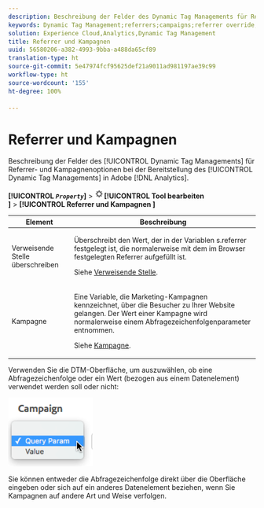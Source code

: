 ```yaml
---
description: Beschreibung der Felder des Dynamic Tag Managements für Referrer- und Kampagnenoptionen bei der Bereitstellung des Dynamic Tag Managements in Adobe Analytics.
keywords: Dynamic Tag Management;referrers;campaigns;referrer override;campaign variable;query param
solution: Experience Cloud,Analytics,Dynamic Tag Management
title: Referrer und Kampagnen
uuid: 56580206-a382-4993-9bba-a488da65cf89
translation-type: ht
source-git-commit: 5e47974fcf95625def21a9011ad981197ae39c99
workflow-type: ht
source-wordcount: '155'
ht-degree: 100%

---
```



# Referrer und Kampagnen

Beschreibung der Felder des [!UICONTROL Dynamic Tag Managements] für Referrer- und Kampagnenoptionen bei der Bereitstellung des [!UICONTROL Dynamic Tag Managements] in Adobe [!DNL Analytics].

**[!UICONTROL *`Property`*]** > ![Zahnradsymbol](assets/settings_gear.png)**[!UICONTROL  Tool bearbeiten ]** > **[!UICONTROL  Referrer und Kampagnen ]**

<table id="table_09AE3BFF0F12442F9C19CD96451F93E4">
 <thead>
  <tr>
   <th colname="col1" class="entry"> Element </th>
   <th colname="col2" class="entry"> Beschreibung </th>
  </tr>
 </thead>
 <tbody>
  <tr>
   <td colname="col1"> Verweisende Stelle überschreiben </td>
   <td colname="col2"> <p>Überschreibt den Wert, der in der Variablen  <span class="varname">s.referrer</span> festgelegt ist, die normalerweise mit dem im Browser festgelegten Referrer aufgefüllt ist. </p> <p>Siehe <a href="../../../vars/page-vars/referrer.md">Verweisende Stelle</a>. </p> </td>
  </tr>
  <tr>
   <td colname="col1"> Kampagne </td>
   <td colname="col2"> <p>Eine Variable, die Marketing-Kampagnen kennzeichnet, über die Besucher zu Ihrer Website gelangen. Der Wert einer Kampagne wird normalerweise einem Abfragezeichenfolgenparameter entnommen. </p> <p>Siehe <a href="../../../vars/page-vars/campaign.md">Kampagne</a>. </p> </td>
  </tr>
 </tbody>
</table>

Verwenden Sie die DTM-Oberfläche, um auszuwählen, ob eine Abfragezeichenfolge oder ein Wert (bezogen aus einem Datenelement) verwendet werden soll oder nicht:

![Abfrageparameter](assets/dtm-queryparam.png)

Sie können entweder die Abfragezeichenfolge direkt über die Oberfläche eingeben oder sich auf ein anderes Datenelement beziehen, wenn Sie Kampagnen auf andere Art und Weise verfolgen.

